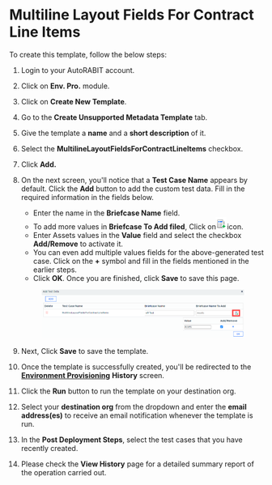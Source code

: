 # Multiline Layout Fields For Contract Line Items

To create this template, follow the below steps:

1. Login to your AutoRABIT account.
2. Click on **Env. Pro.** module.
3. Click on **Create New Template**.
4. Go to the **Create Unsupported Metadata Template** tab.
5. Give the template a **name** and a **short description** of it.
6. Select the **MultilineLayoutFieldsForContractLineItems** checkbox.
7. Click **Add.**
8.  On the next screen, you'll notice that a **Test Case Name** appears by default. Click the **Add** button to add the custom test data. Fill in the required information in the fields below.

    * Enter the name in the **Briefcase Name** field.
    * To add more values in **Briefcase To Add filed**, Click on![](<../../../../../.gitbook/assets/image (1) (1) (1) (1) (1) (1) (1) (1) (1) (1) (1) (1) (1) (1) (1) (1) (1) (1) (1) (1) (1) (1) (1) (1) (1) (1) (1) (1) (1) (1) (1) (1) (1) (1) (1) (1) (1) (1) (1) (1) (1) (1) (1) (1) (1).png>)icon.
    * Enter Assets values in the **Value** field and select the checkbox **Add/Remove** to activate it.
    * You can even add multiple values fields for the above-generated test case. Click on the **+** symbol and fill in the fields mentioned in the earlier steps.&#x20;
    * Click **OK**. Once you are finished, click **Save** to save this page.

    <figure><img src="../../../../../.gitbook/assets/image (28) (1).png" alt=""><figcaption></figcaption></figure>
9. Next, Click **Save** to save the template.
10. Once the template is successfully created, you'll be redirected to the [**Environment Provisioning**](../) **History** screen.
11. Click the **Run** button to run the template on your destination org.
12. Select your **destination org** from the dropdown and enter the **email address(es)** to receive an email notification whenever the template is run.
13. In the **Post Deployment Steps**, select the test cases that you have recently created.&#x20;
14. Please check the **View History** page for a detailed summary report of the operation carried out.
